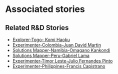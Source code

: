 # Associated stories

<!-- !!DO NOT REMOVE!! start autogenerated hyperlinks -->
## Related R&D Stories
- [Explorer\-Togo\- Komi Haoku](/RnD-Archive/stories/?doc=Explorers_TGO)
- [Experimenter\-Colombia\-Juan David Martin](/RnD-Archive/stories/?doc=Experimenters_COL)
- [Solutions Mapper\-Namibia\-Omagano Kankondi](/RnD-Archive/stories/?doc=SolutionMappers_NAM)
- [Solutions Mapper\-Peru\-Gabriel Lama](/RnD-Archive/stories/?doc=SolutionMappers_PER)
- [Experimenter\-Timor Leste\-Julio Fernandes Pinto](/RnD-Archive/stories/?doc=Experimenters_TLS)
- [Experimenter\-Philippines\-Francis Capistrano](/RnD-Archive/stories/?doc=Experimenters_PHL)
<!-- !!DO NOT REMOVE!! end autogenerated hyperlinks -->